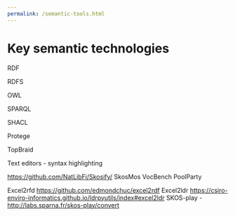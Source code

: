 ```yaml
---
permalink: /semantic-tools.html
---
```


# Key semantic technologies

RDF

RDFS

OWL

SPARQL

SHACL

Protege

TopBraid

Text editors - syntax highlighting

https://github.com/NatLibFi/Skosify/
SkosMos
VocBench
PoolParty

Excel2rfd https://github.com/edmondchuc/excel2rdf
Excel2ldr https://csiro-enviro-informatics.github.io/ldrpyutils/index#excel2ldr 
SKOS-play -	http://labs.sparna.fr/skos-play/convert 


